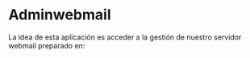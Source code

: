 Adminwebmail
============

La idea de esta aplicación es acceder a la gestión de nuestro servidor webmail preparado en: 

[1]:  http://sefirosweb.es/ubuntu/mailserver/

